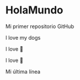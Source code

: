 # HolaMundo

Mi primer repositorio GitHub

I love my dogs

I love :pizza:

I love :cake:

Mi última línea
